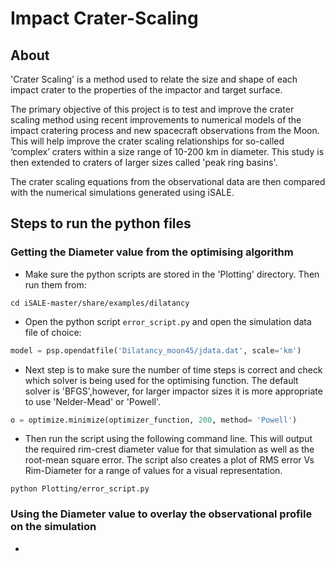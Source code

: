 # Impact Crater-Scaling
## About
'Crater Scaling' is a method used to relate the size and shape of each impact crater to the properties of the impactor and target surface. 

The primary objective of this project is to test and improve the crater scaling method using recent improvements to numerical models of the impact cratering process and new spacecraft observations from the Moon. This will help improve the crater scaling relationships for so-called ‘complex’ craters within a size range of 10-200 km in diameter. This study is then extended to craters of larger sizes called 'peak ring basins'.

The crater scaling equations from the observational data are then compared with the numerical simulations generated using iSALE. 

## Steps to run the python files
### Getting the Diameter value from the optimising algorithm
* Make sure the python scripts are stored in the 'Plotting' directory. Then run them from:
```
cd iSALE-master/share/examples/dilatancy
```
* Open the python script `error_script.py` and open the simulation data file of choice:
```python
model = psp.opendatfile('Dilatancy_moon45/jdata.dat', scale='km')
```
* Next step is to make sure the number of time steps is correct and check which solver is being used for the optimising function. The default solver is 'BFGS',however, for larger impactor sizes it is more appropriate to use 'Nelder-Mead' or 'Powell'.
```python
o = optimize.minimize(optimizer_function, 200, method= 'Powell')
```
* Then run the script using the following command line. This will output the required rim-crest diameter value for that simulation as well as the root-mean square error. The script also creates a plot of RMS error Vs Rim-Diameter for a range of values for a visual representation.
```
python Plotting/error_script.py
```
### Using the Diameter value to overlay the observational profile on the simulation
*

